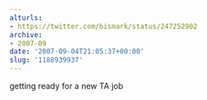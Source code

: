 ```yaml
---
alturls:
- https://twitter.com/bismark/status/247252902
archive:
- 2007-09
date: '2007-09-04T21:05:37+00:00'
slug: '1188939937'
---
```


getting ready for a new TA job

